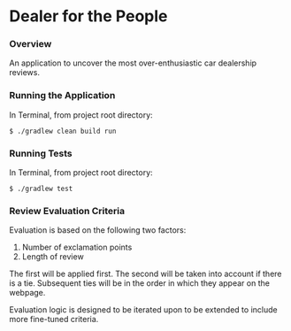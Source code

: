 # Dealer for the People

### Overview

An application to uncover the most over-enthusiastic car dealership reviews.

### Running the Application 

In Terminal, from project root directory:
```
$ ./gradlew clean build run
```

### Running Tests

In Terminal, from project root directory:
```
$ ./gradlew test
```

### Review Evaluation Criteria

Evaluation is based on the following two factors:
1. Number of exclamation points
2. Length of review

The first will be applied first. The second will be taken into account if there is a tie. Subsequent ties will be in the order in which they appear on the webpage. 

Evaluation logic is designed to be iterated upon to be extended to include more fine-tuned criteria.


